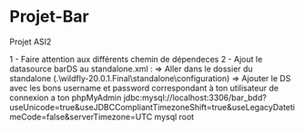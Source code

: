 # Projet-Bar
Projet ASI2

1 - Faire attention aux différents chemin de dépendeces
2 - Ajout le datasource barDS au standalone.xml :
	=> Aller dans le dossier du standalone (.\wildfly-20.0.1.Final\standalone\configuration\)
	=> Ajouter le DS avec les bons username et password correspondant à ton utilisateur de connexion a ton phpMyAdmin
		<datasource jndi-name="java:jboss/datasources/BarDS" pool-name="BarDS" enabled="true" use-java-context="true">
            <connection-url>jdbc:mysql://localhost:3306/bar_bdd?useUnicode=true&amp;useJDBCCompliantTimezoneShift=true&amp;useLegacyDatetimeCode=false&amp;serverTimezone=UTC</connection-url>
            <driver>mysql</driver>
            <security>
				<user-name>root</user-name>
			<security>
        </datasource>